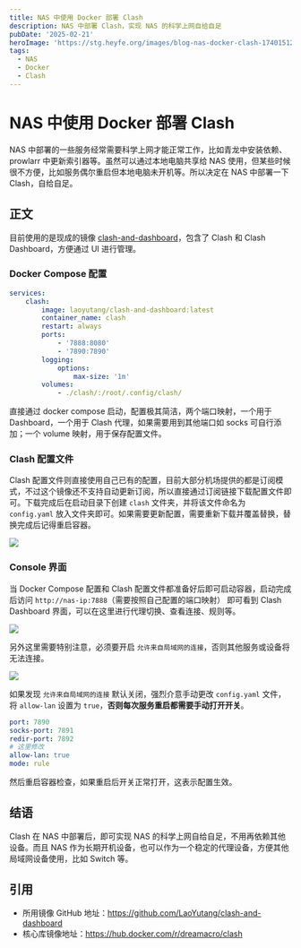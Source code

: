 ```yaml
---
title: NAS 中使用 Docker 部署 Clash
description: NAS 中部署 Clash，实现 NAS 的科学上网自给自足
pubDate: '2025-02-21'
heroImage: 'https://stg.heyfe.org/images/blog-nas-docker-clash-1740151206808.png'
tags:
  - NAS
  - Docker
  - Clash
---
```


# NAS 中使用 Docker 部署 Clash

NAS 中部署的一些服务经常需要科学上网才能正常工作，比如青龙中安装依赖、prowlarr 中更新索引器等。虽然可以通过本地电脑共享给 NAS 使用，但某些时候很不方便，比如服务偶尔重启但本地电脑未开机等。所以决定在 NAS 中部署一下 Clash，自给自足。

## 正文

目前使用的是现成的镜像 [clash-and-dashboard](https://github.com/LaoYutang/clash-and-dashboard)，包含了 Clash 和 Clash Dashboard，方便通过 UI 进行管理。

### Docker Compose 配置

```yaml
services:
    clash:
        image: laoyutang/clash-and-dashboard:latest
        container_name: clash
        restart: always
        ports:
            - '7888:8080'
            - '7890:7890'
        logging:
            options:
                max-size: '1m'
        volumes:
            - ./clash/:/root/.config/clash/
```

直接通过 docker compose 启动，配置极其简洁，两个端口映射，一个用于 Dashboard，一个用于 Clash 代理，如果需要用到其他端口如 socks 可自行添加；一个 volume 映射，用于保存配置文件。

### Clash 配置文件

Clash 配置文件则直接使用自己已有的配置，目前大部分机场提供的都是订阅模式，不过这个镜像还不支持自动更新订阅，所以直接通过订阅链接下载配置文件即可。下载完成后在启动目录下创建 `clash` 文件夹，并将该文件命名为 `config.yaml` 放入文件夹即可。如果需要更新配置，需要重新下载并覆盖替换，替换完成后记得重启容器。

![](https://stg.heyfe.org/images/blog-nas-docker-clash-1740150945177.png)

### Console 界面

当 Docker Compose 配置和 Clash 配置文件都准备好后即可启动容器，启动完成后访问 `http://nas-ip:7888`（需要按照自己配置的端口映射） 即可看到 Clash Dashboard 界面，可以在这里进行代理切换、查看连接、规则等。

![](https://stg.heyfe.org/images/blog-nas-docker-clash-1740151206808.png)

另外这里需要特别注意，必须要开启 `允许来自局域网的连接`，否则其他服务或设备将无法连接。

![](https://stg.heyfe.org/images/blog-nas-docker-clash-1740151282487.png)

如果发现 `允许来自局域网的连接` 默认关闭，强烈介意手动更改 `config.yaml` 文件，将 `allow-lan` 设置为 `true`，**否则每次服务重启都需要手动打开开关**。

```yaml
port: 7890
socks-port: 7891
redir-port: 7892
# 这里修改
allow-lan: true
mode: rule
```

然后重启容器检查，如果重启后开关正常打开，这表示配置生效。

## 结语

Clash 在 NAS 中部署后，即可实现 NAS 的科学上网自给自足，不用再依赖其他设备。而且 NAS 作为长期开机设备，也可以作为一个稳定的代理设备，方便其他局域网设备使用，比如 Switch 等。

## 引用

- 所用镜像 GitHub 地址：https://github.com/LaoYutang/clash-and-dashboard
- 核心库镜像地址：https://hub.docker.com/r/dreamacro/clash
